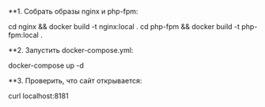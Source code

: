 **1. Собрать образы nginx и php-fpm:
  
  cd nginx && docker build -t nginx:local .
  cd php-fpm && docker build -t php-fpm:local .
  
**2. Запустить docker-compose.yml:
  
  docker-compose up -d
  
**3. Проверить, что сайт открывается:

  curl localhost:8181
